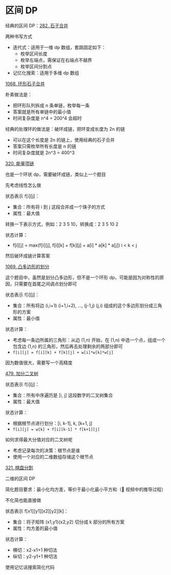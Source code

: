 # 区间 DP

经典的区间 DP：[282. 石子合并](https://www.acwing.com/problem/content/description/284/)

两种书写方式
- 迭代式：适用于一维 dp 数组，套路固定如下：
    - 枚举区间长度
    - 枚举左端点，需保证在右端点不越界
    - 枚举区间分割点
- 记忆化搜索：适用于多维 dp 数组

[1068. 环形石子合并](https://www.acwing.com/problem/content/1070/)

朴素做法是：
- 把环形队列拆成 n 条单链，枚举每一条
- 答案就是所有单链中的最小值
- 时间复杂度是 n^4 = 200^4 会超时

经典的处理环的做法是：破环成链，把环变成长度为 2n 的链
- 可以在这个长度是 2n 的链上，使用经典的石子合并
- 答案只需枚举所有长度是 n 的链
- 时间复杂度就是  2n^3 = 400^3

[320. 能量项链](https://www.acwing.com/problem/content/322/)

也是一个环状 dp，需要破环成链，类似上一个题目

先考虑线性怎么做

状态表示 f[i][j]：
- 集合：所有将 i 到 j 这段合并成一个珠子的方式
- 属性：最大值

转换一下表示方式，例如：2 3 5 10，转换成：2 3 5 10 2

状态计算：
- f[i][j] = max(f[i][j], f[i][k] + f[k][j] + a[i] * a[k] * a[j]) i < k < j

然后破环成链计算答案

[1069. 凸多边形的划分](https://www.acwing.com/problem/content/1071/)

这个题目中，虽然是划分凸多边形，但不是一个环形 dp，可能是因为对称性的原因，只需要在首尾之间调点划分即可

状态表示 f[i][j]：
- 集合：所有将边 (i,i+1) (i+1,i+2), ..., (j-1,j) (j,i) 组成的这个多边形划分成三角形的方案
- 属性：最小值

状态计算：
- 考虑每一条边所属的三角形：从边 (1,n) 开始，在 (1,n) 中选一个点，组成一个包含边 (1,n) 的三角形，然后再去处理剩余的两部分即可
- `f[i][j] = f[i][k] + f[k][j] + w[i]*w[k]*w[j]`

因为数值很大，需要写一个高精度

[479. 加分二叉树](https://www.acwing.com/problem/content/481/)

状态表示 f[i][j]：
- 集合：所有中序遍历是 [i, j] 这段数字的二叉树集合 
- 属性：最大值

状态计算：
- 根据根节点进行划分：[i, k-1], k, [k+1, j]
- `f[i][j] = w[k] + f[i][k-1] * f[k+1][j]`

如何求得最大分值对应的二叉树呢
- 考虑记录每次的决策：根节点是谁
- 使用一个对应的二维数组存储这个根节点

[321. 棋盘分割](https://www.acwing.com/problem/content/323/)

二维的区间 DP

简化题目要求：最小化均方差，等价于最小化最小平方和（👀 视频中的推导过程）

不化简也能直接做

状态表示 f[x1][y1][x2][y2][k]：
- 集合：将子矩阵 (x1,y1)(x2,y2) 切分成 k 部分的所有方案
- 属性：均方差的最小值

状态计算：
- 横切：x2-x1+1 种切法
- 纵切：y2-y1+1 种切法

使用记忆话搜索简化代码













